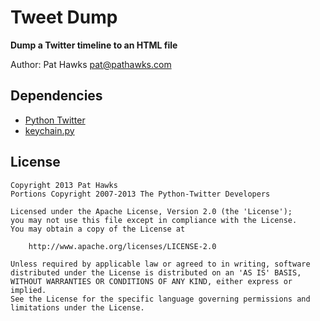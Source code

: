 # Tweet Dump

**Dump a Twitter timeline to an HTML file**

Author: Pat Hawks <pat@pathawks.com>

## Dependencies
 * [Python Twitter](https://github.com/bear/python-twitter)
 * [keychain.py](https://github.com/spjwebster/keychain.py)

## License

```
Copyright 2013 Pat Hawks
Portions Copyright 2007-2013 The Python-Twitter Developers

Licensed under the Apache License, Version 2.0 (the 'License');
you may not use this file except in compliance with the License.
You may obtain a copy of the License at

    http://www.apache.org/licenses/LICENSE-2.0

Unless required by applicable law or agreed to in writing, software
distributed under the License is distributed on an 'AS IS' BASIS,
WITHOUT WARRANTIES OR CONDITIONS OF ANY KIND, either express or implied.
See the License for the specific language governing permissions and
limitations under the License.
```